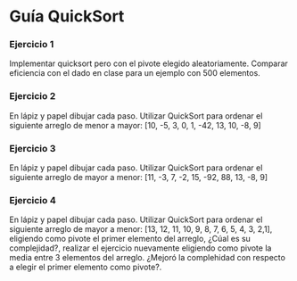 # Guía QuickSort

### Ejercicio 1

Implementar quicksort pero con el pivote elegido aleatoriamente. Comparar eficiencia con el dado en clase para un ejemplo con 500 elementos.

### Ejercicio 2

En lápiz y papel dibujar cada paso. Utilizar QuickSort para ordenar el siguiente arreglo de menor a mayor: [10, -5, 3, 0, 1, -42, 13, 10, -8, 9]

### Ejercicio 3
En lápiz y papel dibujar cada paso. Utilizar QuickSort para ordenar el siguiente arreglo de mayor a menor: [11, -3, 7, -2, 15, -92, 88, 13, -8, 9]

### Ejercicio 4

En lápiz y papel dibujar cada paso. Utilizar QuickSort para ordenar el siguiente arreglo de mayor a menor: [13, 12, 11, 10, 9, 8, 7, 6, 5, 4, 3, 2,1], eligiendo como pivote el primer elemento del arreglo, ¿Cúal es su complejidad?, realizar el ejercicio nuevamente eligiendo como pivote la media entre 3 elementos del arreglo. ¿Mejoró la complehidad con respecto a elegir el primer elemento como pivote?.
